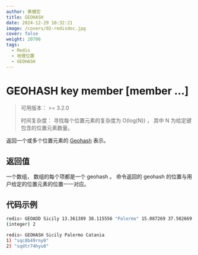 ```yaml
---
author: 黄健宏
title: GEOHASH
date: 2024-12-29 10:32:21
image: /covers/02-redisdoc.jpg
cover: false
weight: 20706
tags:
  - Redis
  - 地理位置
  - GEOHASH
---
```


# GEOHASH key member [member …]

> 可用版本： >= 3.2.0
> 
> 时间复杂度： 寻找每个位置元素的复杂度为 O(log(N)) ， 其中 N 为给定键包含的位置元素数量。

返回一个或多个位置元素的 [Geohash](https://en.wikipedia.org/wiki/Geohash) 表示。

## 返回值

一个数组， 数组的每个项都是一个 geohash 。 命令返回的 geohash 的位置与用户给定的位置元素的位置一一对应。

## 代码示例

```bash
redis> GEOADD Sicily 13.361389 38.115556 "Palermo" 15.087269 37.502669 "Catania"
(integer) 2

redis> GEOHASH Sicily Palermo Catania
1) "sqc8b49rny0"
2) "sqdtr74hyu0"
```
